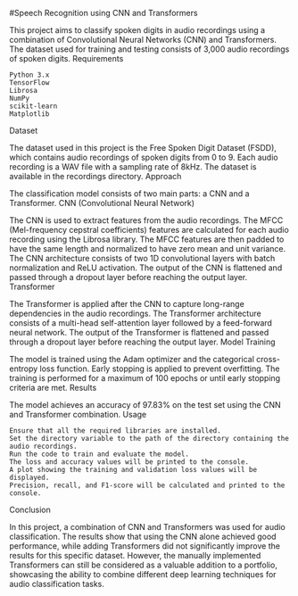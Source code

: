 #Speech Recognition using CNN and Transformers

This project aims to classify spoken digits in audio recordings using a combination of Convolutional Neural Networks (CNN) and Transformers. The dataset used for training and testing consists of 3,000 audio recordings of spoken digits.
Requirements

    Python 3.x
    TensorFlow
    Librosa
    NumPy
    scikit-learn
    Matplotlib

Dataset

The dataset used in this project is the Free Spoken Digit Dataset (FSDD), which contains audio recordings of spoken digits from 0 to 9. Each audio recording is a WAV file with a sampling rate of 8kHz. The dataset is available in the recordings directory.
Approach

The classification model consists of two main parts: a CNN and a Transformer.
CNN (Convolutional Neural Network)

The CNN is used to extract features from the audio recordings. The MFCC (Mel-frequency cepstral coefficients) features are calculated for each audio recording using the Librosa library. The MFCC features are then padded to have the same length and normalized to have zero mean and unit variance. The CNN architecture consists of two 1D convolutional layers with batch normalization and ReLU activation. The output of the CNN is flattened and passed through a dropout layer before reaching the output layer.
Transformer

The Transformer is applied after the CNN to capture long-range dependencies in the audio recordings. The Transformer architecture consists of a multi-head self-attention layer followed by a feed-forward neural network. The output of the Transformer is flattened and passed through a dropout layer before reaching the output layer.
Model Training

The model is trained using the Adam optimizer and the categorical cross-entropy loss function. Early stopping is applied to prevent overfitting. The training is performed for a maximum of 100 epochs or until early stopping criteria are met.
Results

The model achieves an accuracy of 97.83% on the test set using the CNN and Transformer combination.
Usage

    Ensure that all the required libraries are installed.
    Set the directory variable to the path of the directory containing the audio recordings.
    Run the code to train and evaluate the model.
    The loss and accuracy values will be printed to the console.
    A plot showing the training and validation loss values will be displayed.
    Precision, recall, and F1-score will be calculated and printed to the console.

Conclusion

In this project, a combination of CNN and Transformers was used for audio classification. The results show that using the CNN alone achieved good performance, while adding Transformers did not significantly improve the results for this specific dataset. However, the manually implemented Transformers can still be considered as a valuable addition to a portfolio, showcasing the ability to combine different deep learning techniques for audio classification tasks.
